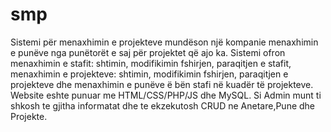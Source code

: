 # smp
Sistemi për menaxhimin e projekteve mundëson një kompanie menaxhimin e punëve nga punëtorët e saj për projektet që ajo ka. Sistemi ofron menaxhimin e stafit: shtimin, modifikimin fshirjen, paraqitjen e stafit, menaxhimin e projekteve: shtimin, modifikimin fshirjen, paraqitjen e projekteve dhe menaxhimin e punëve ë bën stafi në kuadër të projekteve.
Website eshte punuar me HTML/CSS/PHP/JS dhe MySQL.
Si Admin munt ti shkosh te gjitha informatat dhe te ekzekutosh CRUD ne Anetare,Pune dhe Projekte.
